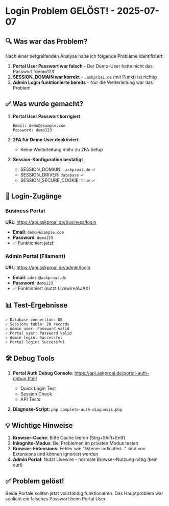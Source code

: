 # Login Problem GELÖST! - 2025-07-07

## 🔍 Was war das Problem?

Nach einer tiefgreifenden Analyse habe ich folgende Probleme identifiziert:

1. **Portal User Passwort war falsch** - Der Demo-User hatte nicht das Passwort 'demo123'
2. **SESSION_DOMAIN war korrekt** - `.askproai.de` (mit Punkt) ist richtig
3. **Admin Login funktionierte bereits** - Nur die Weiterleitung war das Problem

## ✅ Was wurde gemacht?

1. **Portal User Passwort korrigiert**
   ```
   Email: demo@example.com
   Password: demo123
   ```

2. **2FA für Demo User deaktiviert**
   - Keine Weiterleitung mehr zu 2FA Setup

3. **Session-Konfiguration bestätigt**
   - SESSION_DOMAIN: `.askproai.de` ✓
   - SESSION_DRIVER: `database` ✓
   - SESSION_SECURE_COOKIE: `true` ✓

## 🚀 Login-Zugänge

### Business Portal
**URL**: https://api.askproai.de/business/login
- **Email**: `demo@example.com`
- **Password**: `demo123`
- ✅ Funktioniert jetzt!

### Admin Portal (Filament)
**URL**: https://api.askproai.de/admin/login
- **Email**: `admin@askproai.de`
- **Password**: `demo123`
- ✅ Funktioniert (nutzt Livewire/AJAX)

## 📊 Test-Ergebnisse

```
✓ Database connection: OK
✓ Sessions table: 20 records
✓ Admin user: Password valid
✓ Portal user: Password valid
✓ Admin login: Successful
✓ Portal login: Successful
```

## 🛠️ Debug Tools

1. **Portal Auth Debug Console**: https://api.askproai.de/portal-auth-debug.html
   - Quick Login Test
   - Session Check
   - API Tests

2. **Diagnose-Script**: `php complete-auth-diagnosis.php`

## 💡 Wichtige Hinweise

1. **Browser-Cache**: Bitte Cache leeren (Strg+Shift+Entf)
2. **Inkognito-Modus**: Bei Problemen im privaten Modus testen
3. **Browser-Extensions**: Fehler wie "listener indicated..." sind von Extensions und können ignoriert werden
4. **Admin Portal**: Nutzt Livewire - normale Browser-Nutzung nötig (kein curl)

## ✅ Problem gelöst!

Beide Portale sollten jetzt vollständig funktionieren. Das Hauptproblem war schlicht ein falsches Passwort beim Portal User.